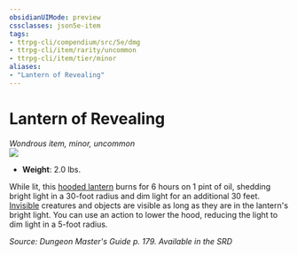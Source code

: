 ```yaml
---
obsidianUIMode: preview
cssclasses: json5e-item
tags:
- ttrpg-cli/compendium/src/5e/dmg
- ttrpg-cli/item/rarity/uncommon
- ttrpg-cli/item/tier/minor
aliases: 
- "Lantern of Revealing"
---
```

# Lantern of Revealing
*Wondrous item, minor, uncommon*  
![](3-Mechanics/CLI/items/img/lantern-of-revealing.webp#right)

- **Weight**: 2.0 lbs.

While lit, this [hooded lantern](3-Mechanics/CLI/items/hooded-lantern.md) burns for 6 hours on 1 pint of oil, shedding bright light in a 30-foot radius and dim light for an additional 30 feet. [Invisible](3-Mechanics/CLI/rules/conditions.md#Invisible) creatures and objects are visible as long as they are in the lantern's bright light. You can use an action to lower the hood, reducing the light to dim light in a 5-foot radius.

*Source: Dungeon Master's Guide p. 179. Available in the <span title='Systems Reference Document (5.1)'>SRD</span>*